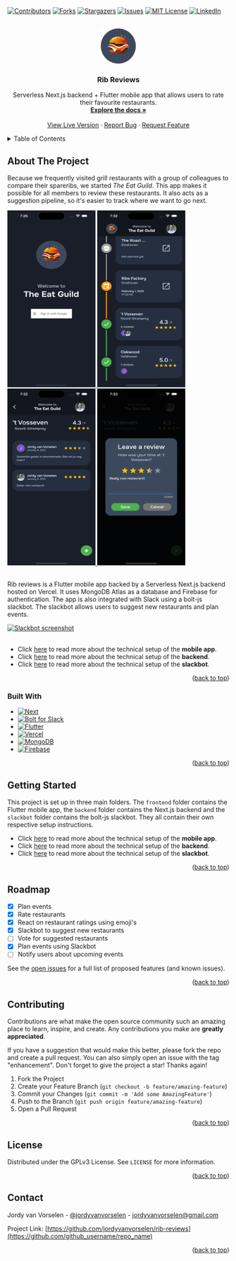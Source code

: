 <a name="readme-top"></a>

[![Contributors][contributors-shield]][contributors-url]
[![Forks][forks-shield]][forks-url]
[![Stargazers][stars-shield]][stars-url]
[![Issues][issues-shield]][issues-url]
[![MIT License][license-shield]][license-url]
[![LinkedIn][linkedin-shield]][linkedin-url]

<!-- PROJECT LOGO -->
<br />
<div align="center">
  <a href="https://github.com/jordyvanvorselen/rib-reviews">
    <img src="frontend/assets/images/logo.png" alt="Logo" width="80" height="80">
  </a>

<h3 align="center">Rib Reviews</h3>

  <p align="center">
    Serverless Next.js backend + Flutter mobile app that allows users to rate their favourite restaurants.
    <br />
    <a href="https://github.com/jordyvanvorselen/rib-reviews"><strong>Explore the docs »</strong></a>
    <br />
    <br />
    <a href="https://rib-reviews.web.app">View Live Version</a>
    ·
    <a href="https://github.com/jordyvanvorselen/rib-reviews/issues">Report Bug</a>
    ·
    <a href="https://github.com/jordyvanvorselen/rib-reviews/issues">Request Feature</a>
  </p>
</div>

<!-- TABLE OF CONTENTS -->
<details>
  <summary>Table of Contents</summary>
  <ol>
    <li>
      <a href="#about-the-project">About The Project</a>
      <ul>
        <li><a href="#built-with">Built With</a></li>
      </ul>
    </li>
    <li><a href="#getting-started">Getting Started</a></li>
    <li><a href="#usage">Usage</a></li>
    <li><a href="#roadmap">Roadmap</a></li>
    <li><a href="#contributing">Contributing</a></li>
    <li><a href="#license">License</a></li>
    <li><a href="#contact">Contact</a></li>
  </ol>
</details>

<!-- ABOUT THE PROJECT -->

## About The Project

Because we frequently visited grill restaurants with a group of colleagues to compare their spareribs, we started _The Eat Guild_. This app makes it possible for all members to review these restaurants. It also acts as a suggestion pipeline, so it's easier to track where we want to go next.

<a href="https://github.com/jordyvanvorselen/rib-reviews">
  <img src="screenshots/login.png" alt="Login screenshot" width="200" height="400">
  <img src="screenshots/timeline.png" alt="Timeline screenshot" width="200" height="400">
  <img src="screenshots/reviews.png" alt="Reviews screenshot" width="200" height="400">
  <img src="screenshots/review_alert.png" alt="Review alert screenshot" width="200" height="400">
  <br>
  <br>
</a>

Rib reviews is a Flutter mobile app backed by a Serverless Next.js backend hosted on Vercel. It uses MongoDB Atlas as a database and Firebase for authentication. The app is also integrated with Slack using a bolt-js slackbot. The slackbot allows users to suggest new restaurants and plan events.

<a href="https://github.com/jordyvanvorselen/rib-reviews">
  <img src="screenshots/slackbot.PNG" alt="Slackbot screenshot" width="200" height="400">
  <br>
  <br>
</a>

- Click [here](./frontend/README.md) to read more about the technical setup of the **mobile app**.
- Click [here](./backend/README.md) to read more about the technical setup of the **backend**.
- Click [here](./slackbot/README.md) to read more about the technical setup of the **slackbot**.

<p align="right">(<a href="#readme-top">back to top</a>)</p>

### Built With

- [![Next][next.js]][next-url]
- [![Bolt for Slack][bolt]][bolt-url]
- [![Flutter][flutter]][flutter-url]
- [![Vercel][vercel]][vercel-url]
- [![MongoDB][mongo]][mongo-url]
- [![Firebase][firebase]][firebase-url]

<p align="right">(<a href="#readme-top">back to top</a>)</p>

<!-- GETTING STARTED -->

## Getting Started

This project is set up in three main folders. The `frontend` folder contains the Flutter mobile app, the `backend` folder contains the Next.js backend and the `slackbot` folder contains the bolt-js slackbot. They all contain their own respective setup instructions.

- Click [here](./frontend/README.md) to read more about the technical setup of the **mobile app**.
- Click [here](./backend/README.md) to read more about the technical setup of the **backend**.
- Click [here](./slackbot/README.md) to read more about the technical setup of the **slackbot**.

<p align="right">(<a href="#readme-top">back to top</a>)</p>

<!-- ROADMAP -->

## Roadmap

- [x] Plan events
- [x] Rate restaurants
- [x] React on restaurant ratings using emoji's
- [x] Slackbot to suggest new restaurants
- [ ] Vote for suggested restaurants
- [x] Plan events using Slackbot
- [ ] Notify users about upcoming events

See the [open issues](https://github.com/jordyvanvorselen/rib-reviews/issues) for a full list of proposed features (and known issues).

<p align="right">(<a href="#readme-top">back to top</a>)</p>

<!-- CONTRIBUTING -->

## Contributing

Contributions are what make the open source community such an amazing place to learn, inspire, and create. Any contributions you make are **greatly appreciated**.

If you have a suggestion that would make this better, please fork the repo and create a pull request. You can also simply open an issue with the tag "enhancement".
Don't forget to give the project a star! Thanks again!

1. Fork the Project
2. Create your Feature Branch (`git checkout -b feature/amazing-feature`)
3. Commit your Changes (`git commit -m 'Add some AmazingFeature'`)
4. Push to the Branch (`git push origin feature/amazing-feature`)
5. Open a Pull Request

<p align="right">(<a href="#readme-top">back to top</a>)</p>

<!-- LICENSE -->

## License

Distributed under the GPLv3 License. See `LICENSE` for more information.

<p align="right">(<a href="#readme-top">back to top</a>)</p>

<!-- CONTACT -->

## Contact

Jordy van Vorselen - [@jordyvanvorselen](https://twitter.com/jordyvanvorselen) - jordyvanvorselen@gmail.com

Project Link: [https://github.com/jordyvanvorselen/rib-reviews](https://github.com/github_username/repo_name)

<p align="right">(<a href="#readme-top">back to top</a>)</p>

<!-- MARKDOWN LINKS & IMAGES -->
<!-- https://www.markdownguide.org/basic-syntax/#reference-style-links -->

[contributors-shield]: https://img.shields.io/github/contributors/jordyvanvorselen/rib-reviews.svg?style=for-the-badge
[contributors-url]: https://github.com/jordyvanvorselen/rib-reviews/graphs/contributors
[forks-shield]: https://img.shields.io/github/forks/jordyvanvorselen/rib-reviews.svg?style=for-the-badge
[forks-url]: https://github.com/jordyvanvorselen/rib-reviews/network/members
[stars-shield]: https://img.shields.io/github/stars/jordyvanvorselen/rib-reviews.svg?style=for-the-badge
[stars-url]: https://github.com/jordyvanvorselen/rib-reviews/stargazers
[issues-shield]: https://img.shields.io/github/issues/jordyvanvorselen/rib-reviews.svg?style=for-the-badge
[issues-url]: https://github.com/jordyvanvorselen/rib-reviews/issues
[license-shield]: https://img.shields.io/github/license/jordyvanvorselen/rib-reviews.svg?style=for-the-badge&license=agplv3
[license-url]: https://github.com/jordyvanvorselen/rib-reviews/blob/master/LICENSE
[linkedin-shield]: https://img.shields.io/badge/-LinkedIn-black.svg?style=for-the-badge&logo=linkedin&colorB=555
[linkedin-url]: https://linkedin.com/in/jordy-van-vorselen
[next.js]: https://img.shields.io/badge/next.js-000000?style=for-the-badge&logo=nextdotjs&logoColor=white
[next-url]: https://nextjs.org/
[flutter]: https://img.shields.io/badge/flutter-000000?style=for-the-badge&logo=flutter&logoColor=blue
[flutter-url]: https://flutter.dev/
[mongo]: https://img.shields.io/badge/mongodb-000000?style=for-the-badge&logo=mongodb&logoColor=green
[mongo-url]: https://www.mongodb.com/
[bolt]: https://img.shields.io/badge/bolt%20for%20slack-000000?style=for-the-badge&logo=slack&logoColor=red
[bolt-url]: https://github.com/slackapi/bolt-js
[vercel]: https://img.shields.io/badge/vercel-000000?style=for-the-badge&logo=vercel&logoColor=white
[vercel-url]: https://vercel.com/
[firebase]: https://img.shields.io/badge/firebase-000000?style=for-the-badge&logo=firebase&logoColor=orange
[firebase-url]: https://firebase.google.com/
